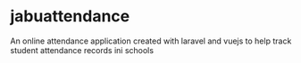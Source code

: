 # jabuattendance
An online attendance application created with laravel and vuejs to help track student attendance records ini schools
